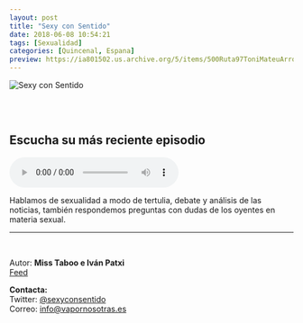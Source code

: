 ```yaml
---
layout: post
title: "Sexy con Sentido"
date: 2018-06-08 10:54:21
tags: [Sexualidad]
categories: [Quincenal, Espana]
preview: https://ia801502.us.archive.org/5/items/500Ruta97ToniMateuArrom/300sexyconsentido_itunes-triangle-VaPorNosotrasPodcast.jpg
---
```


![Sexy con Sentido](https://ia801502.us.archive.org/5/items/500Ruta97ToniMateuArrom/500sexyconsentido_itunes-triangle-VaPorNosotrasPodcast.jpg)

<br/>
<br/>

## Escucha su más reciente episodio

<!--reproductor-feed=http://feeds.feedburner.com/SexyConSentido-->
<!--reproductor-start-->
<audio id="audio" preload="auto" controls="" src="http://www.ivoox.com/06-sexo-oral-proteccion-adiccion_mf_28058758_feed_1.mp3"></audio>
<!--reproductor-end-->

Hablamos de sexualidad a modo de tertulia, debate y análisis de las noticias, también respondemos preguntas con dudas de los oyentes en materia sexual.  

_ _ _

<br>

Autor: **Miss Taboo e Iván Patxi**  
[Feed](http://feeds.feedburner.com/SexyConSentido)  



**Contacta:**  
Twitter: [@sexyconsentido](https://twitter.com/sexyconsentido)  
Correo: [info@vapornosotras.es](mailto:info@vapornosotras.es)  
